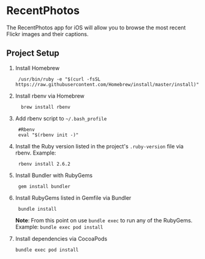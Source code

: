 # RecentPhotos

The RecentPhotos app for iOS will allow you to browse the most recent Flickr images and their captions.

## Project Setup

1. Install Homebrew

		/usr/bin/ruby -e "$(curl -fsSL https://raw.githubusercontent.com/Homebrew/install/master/install)"
		
1. Install rbenv via Homebrew
	 
		 brew install rbenv
 
1. Add rbenv script to `~/.bash_profile`

		#Rbenv
		eval "$(rbenv init -)"
		
1. Install the Ruby version listed in the project's `.ruby-version` file via rbenv. Example:

		rbenv install 2.6.2
		
1. Install Bundler with RubyGems

		gem install bundler
		
1. Install RubyGems listed in Gemfile via Bundler

		bundle install
	
	**Note**: From this point on use `bundle exec` to run any of the RubyGems. Example: `bundle exec pod install`
	
1.	Install dependencies via CocoaPods
	
		bundle exec pod install
		


